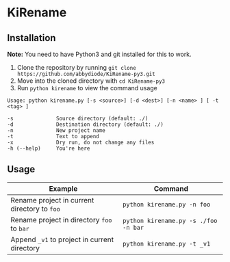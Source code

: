 # KiRename

## Installation

**Note:** You need to have Python3 and git installed for this to work.

1. Clone the repository by running `git clone https://github.com/abbydiode/KiRename-py3.git`
2. Move into the cloned directory with `cd KiRename-py3`
3. Run `python kirename` to view the command usage

```output
Usage: python kirename.py [-s <source>] [-d <dest>] [-n <name> ] [ -t <tag> ]

-s              Source directory (default: ./)
-d              Destination directory (default: ./)
-n              New project name
-t              Text to append
-x              Dry run, do not change any files
-h (--help)     You're here
```

## Usage

| Example | Command |
|---------|---------|
| Rename project in current directory to `foo` | `python kirename.py -n foo` |
| Rename project in directory `foo` to `bar` | `python kirename.py -s ./foo -n bar` |
| Append `_v1` to project in current directory | `python kirename.py -t _v1` |

